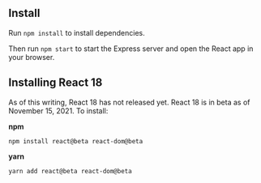 ## Install

Run `npm install` to install dependencies.

Then run `npm start` to start the Express server and open the React app in your browser.

## Installing React 18

As of this writing, React 18 has not released yet. React 18 is in beta as of November 15, 2021. To install:

**npm**
```
npm install react@beta react-dom@beta
```
**yarn**
```
yarn add react@beta react-dom@beta
```